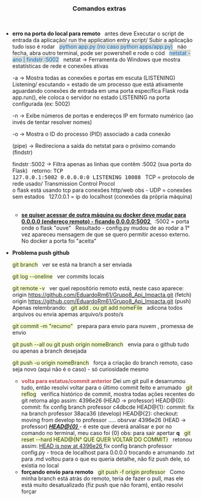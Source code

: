  ### <center>Comandos extras<center/>
 &nbsp;
 - <b>erro na porta do local para remoto </b>
&nbsp;
    antes deve Executar o script de entrada da aplicação/ run the application entry script/ Subir a aplicação 
    tudo isso é rodar 
&nbsp;
    <span style="color: #0466c8; background-color: #d9dcd6;">python app.py (no caso python apps/app.py)</span>
&nbsp;
    não fecha, abra outro terminal, pode ser powershell e rode o cód
&nbsp;
    <span style="color: #0466c8; background-color: #d9dcd6;">netstat -ano | findstr :5002</span>
&nbsp;
    netstat -> Ferramenta do Windows que mostra estatísticas de rede e conexões ativas

    -a -> Mostra todas as conexões e portas em escuta (LISTENING)
    Listening/ escutando = estado de um processo que está ativamente aguardando conexões de entrada em uma porta específica
    Flask roda app.run(), ele coloca o servidor no estado LISTENING na porta configurada (ex: 5002)

    -n -> Exibe números de portas e endereços IP em formato numérico (ao invés de tentar resolver nomes)

    -o -> Mostra o ID do processo (PID) associado a cada conexão

    (pipe) -> Redireciona a saída do netstat para o próximo comando (findstr)

    findstr :5002 -> Filtra apenas as linhas que contêm :5002 (sua porta do Flask)
&nbsp;
    retorno:
    <span style="font-family: monospace; white-space: pre;">TCP    127.0.0.1:5002         0.0.0.0:0              LISTENING       10088</span>
&nbsp; 
    TCP = protocolo de rede usado/ Transmission Control Procol  
    o flask está usando tcp para conexões http/web
    obs - UDP = conexões sem estados
&nbsp;
    127.0.0.1 = ip do localhost (conexões da própria máquina)
&nbsp;

    - <b><u> se quiser acessar de outra máquina ou docker deve mudar para 0.0.0.0 (endereço remoto) - ficando 0.0.0.0:5002 </u></b>
&nbsp;
    :5002 = porta onde o flask "ouve"
&nbsp;
Resultado -  config.py mudou de ao rodar a  1° vez apareceu mensagem de que se quero permitir acesso externo. No docker a porta foi "aceita"
&nbsp;
&nbsp;
- <b> Problema push github </b>
&nbsp;

    <span style="color:rgb(35, 59, 14); background-color:rgb(248, 252, 213);">git branch</span>
&nbsp;
    ver se está na branch a ser enviada
&nbsp;

    <span style="color:rgb(35, 59, 14); background-color:rgb(248, 252, 213);">git log --oneline</span>
&nbsp;
    ver commits locais
&nbsp;

    <span style="color:rgb(35, 59, 14); background-color:rgb(248, 252, 213);">git remote -v</span>
&nbsp;
    ver quel repositório remoto está, neste caso aparece:
    origin  https://github.com/EduardoRm61/Grupo8_Api_Impacta.git (fetch)
    origin  https://github.com/EduardoRm61/Grupo8_Api_Impacta.git (push)
&nbsp;
    Apenas relembrando:
&nbsp;
    <span style="color:rgb(35, 59, 14); background-color:rgb(248, 252, 213);">git add . ou git add nomeFile</span>
&nbsp;
    adicona todos arquivos ou envia apemas arquivo/s posto/s
&nbsp;

    <span style="color:rgb(35, 59, 14); background-color:rgb(248, 252, 213);">git commit -m "recumo"</span>
&nbsp;
    prepara para envio para nuvem , promessa de envio
&nbsp;

    <span style="color:rgb(35, 59, 14); background-color:rgb(248, 252, 213);">git push --all ou git push origin nomeBranch</span>
&nbsp;
    envia para o github tudo ou apenas a branch desejada
&nbsp;

    <span style="color:rgb(35, 59, 14); background-color:rgb(248, 252, 213);">git push -u origin nomeBranch</span>
&nbsp;
    força a criação do branch remoto, caso seja novo (aqui não é o caso) - só curiosidade mesmo
&nbsp;
    - <b><span style="color: #bc4b51;">volta para estatus/commit anterior</span></b>
    Dei um git pull e desarrumou tudo, então resolvi voltar para o último commit feito e arrumado
&nbsp;
    <span style="color:rgb(35, 59, 14); background-color:rgb(248, 252, 213);">git reflog</span>
&nbsp;
    verifica histórico de commit, mostra todas ações recentes do git
    retorna algo assim:
    4396e26 (HEAD -> professor) HEAD@{0}: commit: fix config branch professor
    c4dbcde HEAD@{1}: commit: fix na branch professor
    38aca36 (develop) HEAD@{2}: checkout: moving from develop to professor
    .....
    obsrvar 4396e26 (HEAD -> professor) <u><i><b> HEAD@{0} </u></i></b> - é este que deverá analisar e por no comando no terminal, meu caso foi {0}
    obs: para sair apertar <b>q</b>
&nbsp;
    <span style="color:rgb(35, 59, 14); background-color:rgb(248, 252, 213);">git reset --hard HEAD@{N° QUE QUER VOLTAR DO COMMIT}</span>
&nbsp;
    retonou assim:
    <u>HEAD is now at 4396e26 </u>fix config branch professor config.py - troca de localhost para 0.0.0.0 trocando e arrumando .txt para .md
    voltou para o que eu queria
    detalhe, não fiz push dele, só existia no local
&nbsp;
    - <b>forçando envio para remoto</b>
&nbsp;
    <span style="color:rgb(35, 59, 14); background-color:rgb(248, 252, 213);">git push -f origin professor</span>
&nbsp;
    Como minha branch está atrás do remoto, teria de fazer o pull, mas ele está muito desatualizado (fiz push que não foram), então resolvi forçar
